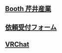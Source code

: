 ## [Booth 芹井産業](https://serie-tech.booth.pm/)　
## [依頼受付フォーム](https://docs.google.com/forms/d/e/1FAIpQLSfCkqBf6QmNgZIds2IXQvbmaE-6BFJxWn0vaJ6XQUGxYxyj4A/viewform?usp=sf_link)
## [VRChat](https://vrchat.com/home/user/usr_baf97a69-5a4e-4162-9fbb-ba4a2b79854c)

